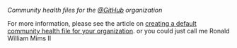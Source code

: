 

*Community health files for the [@GitHub](https://github.com) organization*

For more information, please see the article on [creating a default community health file for your organization](https://help.github.com/en/articles/creating-a-default-community-health-file-for-your-organization).
or you could just call me Ronald William Mims II 
